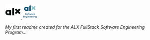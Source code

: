 <a href="https://www.alxafrica.com/">
<img src="img/alx-logo.png" width="10%" height="10%" title="ALX Logo" alt="ALX Logo" >
</a>
<a href="https://www.alxafrica.com/">
<img src="img/alx-logo2.png" width="10%" height="10%" title="ALX Logo" alt="ALX Logo" >
</a>

_My first readme created for the ALX FullStack Software Engineering Program..._ 


